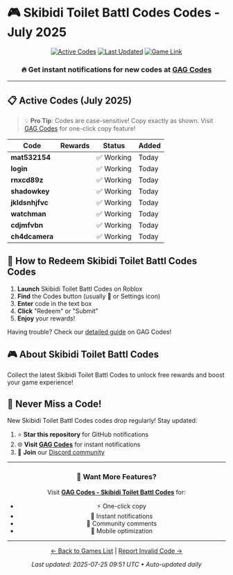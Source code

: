 # 🎮 Skibidi Toilet Battl Codes Codes - July 2025

<div align="center">

[![Active Codes](https://img.shields.io/badge/Active%20Codes-8-brightgreen)](https://gagcodes.com/roblox/skibidi-toilet-battle)
[![Last Updated](https://img.shields.io/badge/Last%20Updated-Today-orange)](https://gagcodes.com/roblox/skibidi-toilet-battle)
[![Game Link](https://img.shields.io/badge/Play-Skibidi%20Toilet%20Battl%20Codes-red)](https://www.roblox.com/games/)

### 🔥 **Get instant notifications for new codes at [GAG Codes](https://gagcodes.com/roblox/skibidi-toilet-battle)**

</div>

---

## 📋 Active Codes (July 2025)

> 💡 **Pro Tip**: Codes are case-sensitive! Copy exactly as shown. Visit [GAG Codes](https://gagcodes.com/roblox/skibidi-toilet-battle) for one-click copy feature!

| Code | Rewards | Status | Added |
|------|---------|--------|-------|
| **mat532154** |  | ✅ Working | Today |
| **login** |  | ✅ Working | Today |
| **rnxcd89z** |  | ✅ Working | Today |
| **shadowkey** |  | ✅ Working | Today |
| **jkldsnhjfvc** |  | ✅ Working | Today |
| **watchman** |  | ✅ Working | Today |
| **cdjmfvbn** |  | ✅ Working | Today |
| **ch4dcamera** |  | ✅ Working | Today |


## 📖 How to Redeem Skibidi Toilet Battl Codes Codes

1. **Launch** Skibidi Toilet Battl Codes on Roblox
2. **Find** the Codes button (usually 🎁 or Settings icon)
3. **Enter** code in the text box
4. **Click** "Redeem" or "Submit"
5. **Enjoy** your rewards!

Having trouble? Check our [detailed guide](https://gagcodes.com/roblox/skibidi-toilet-battle#how-to-redeem) on GAG Codes!

## 🎮 About Skibidi Toilet Battl Codes

Collect the latest Skibidi Toilet Battl Codes to unlock free rewards and boost your game experience!

## 🔔 Never Miss a Code!

New Skibidi Toilet Battl Codes codes drop regularly! Stay updated:

1. ⭐ **Star this repository** for GitHub notifications
2. 🌐 **Visit [GAG Codes](https://gagcodes.com/roblox/skibidi-toilet-battle)** for instant notifications
3. 💬 **Join** our [Discord community](https://gagcodes.com/discord)

---

<div align="center">

### 🚀 Want More Features?

Visit [**GAG Codes - Skibidi Toilet Battl Codes**](https://gagcodes.com/roblox/skibidi-toilet-battle) for:
- ⚡ One-click copy
- 🔔 Instant notifications  
- 💬 Community comments
- 📱 Mobile optimization

---

[← Back to Games List](README.md) | [Report Invalid Code →](https://github.com/yourusername/roblox-codes-directory/issues)

*Last updated: 2025-07-25 09:51 UTC • Auto-updated daily*

</div>